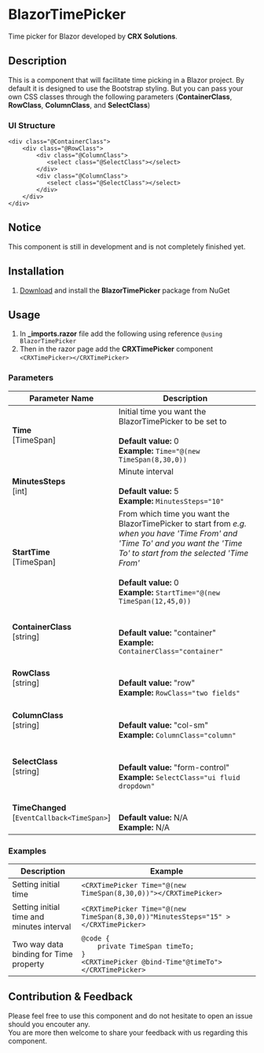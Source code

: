 # BlazorTimePicker
Time picker for Blazor developed by **CRX Solutions**.

## Description
This is a component that will facilitate time picking in a Blazor project. By default it is designed to use the Bootstrap styling. But you can pass your own CSS classes through the following parameters (**ContainerClass**, **RowClass**, **ColumnClass**, and **SelectClass**)

### UI Structure
```
<div class="@ContainerClass">
    <div class="@RowClass">
        <div class="@ColumnClass">
           <select class="@SelectClass"></select>
        </div>
        <div class="@ColumnClass">
           <select class="@SelectClass"></select>
        </div>
    </div>
</div>
```

## Notice
This component is still in development and is not completely finished yet.

## Installation
1. [Download](https://www.nuget.org/packages/BlazorTimePicker) and install the **BlazorTimePicker** package from NuGet

## Usage
1. In **_imports.razor** file add the following using reference `@using BlazorTimePicker`
1. Then in the razor page add the **CRXTimePicker** component `<CRXTimePicker></CRXTimePicker>`

### Parameters

Parameter Name|Description
--------------|-----------
**Time**<br/>[TimeSpan]|Initial time you want the BlazorTimePicker to be set to<br/><br/>**Default value:** 0<br/>**Example:** `Time="@(new TimeSpan(8,30,0))`
**MinutesSteps**<br/>[int]|Minute interval<br/><br/>**Default value:** 5<br/>**Example:** `MinutesSteps="10"`
**StartTime**<br/>[TimeSpan]|From which time you want the BlazorTimePicker to start from *e.g. when you have 'Time From' and 'Time To' and you want the 'Time To' to start from the selected 'Time From'*<br/><br/>**Default value:** 0<br/>**Example:** `StartTime="@(new TimeSpan(12,45,0))`
**ContainerClass**<br/>[string]|<br/><br/>**Default value:** "container"<br/>**Example:** `ContainerClass="container"`
**RowClass**<br/>[string]|<br/><br/>**Default value:** "row"<br/>**Example:** `RowClass="two fields"`
**ColumnClass**<br/>[string]|<br/><br/>**Default value:** "col-sm"<br/>**Example:** `ColumnClass="column"`
**SelectClass**<br/>[string]|<br/><br/>**Default value:** "form-control"<br/>**Example:** `SelectClass="ui fluid dropdown"`
**TimeChanged**<br/>[`EventCallback<TimeSpan>`]|<br/><br/>**Default value:** N/A<br/>**Example:** N/A

### Examples
Description|Example
-----------|-------
Setting initial time|`<CRXTimePicker Time="@(new TimeSpan(8,30,0))"></CRXTimePicker>`
Setting initial time and minutes interval|`<CRXTimePicker Time="@(new TimeSpan(8,30,0))"MinutesSteps="15" ></CRXTimePicker>`
Two way data binding for Time property|`@code {`<br/>`    private TimeSpan timeTo;`<br/>`}`<br/>`<CRXTimePicker @bind-Time"@timeTo"></CRXTimePicker>`

## Contribution & Feedback
Please feel free to use this component and do not hesitate to open an issue should you encouter any.
<br/>You are more then welcome to share your feedback with us regarding this component.
